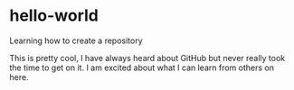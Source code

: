 # hello-world
Learning how to create a repository

This is pretty cool, I have always heard about GitHub but never really took the time to get on it. I am excited about what I can learn from others on here.
